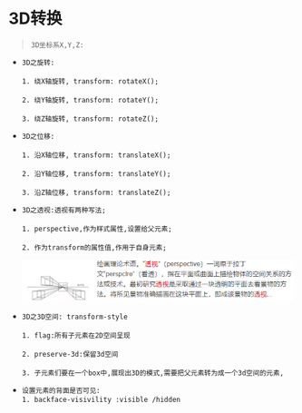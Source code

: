 #     3D转换
>     3D坐标系X,Y,Z:

+     3D之旋转:

      1. 绕X轴旋转, transform: rotateX();

      2. 绕Y轴旋转, transform: rotateY();

      3. 绕Z轴旋转, transform: rotateZ();

+     3D之位移:
      
      1. 沿X轴位移, transform: translateX();

      2. 沿Y轴位移, transform: translateY();

      3. 沿Z轴位移, transform: translateZ();

+     3D之透视:透视有两种写法;

      1. perspective,作为样式属性,设置给父元素;

      2. 作为transform的属性值,作用于自身元素;

    ![透视概念图](../imgs/透视.jpg)

+     3D之3D空间: transform-style
      
      1. flag:所有子元素在2D空间呈现

      2. preserve-3d:保留3d空间

      3. 子元素们要在一个box中,展现出3D的模式,需要把父元素转为成一个3d空间的元素,

+     设置元素的背面是否可见:
      1. backface-visivility :visible /hidden
      







